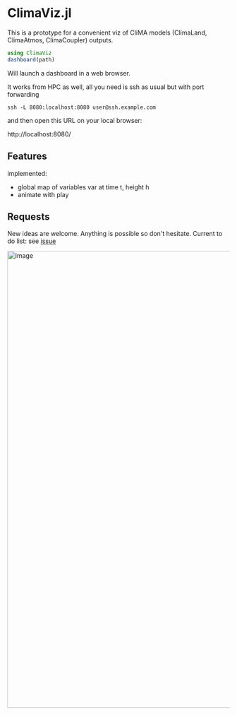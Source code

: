# ClimaViz.jl

This is a prototype for a convenient viz of CliMA models (ClimaLand, ClimaAtmos, ClimaCoupler) outputs.

```julia
using ClimaViz
dashboard(path)
```

Will launch a dashboard in a web browser.

It works from HPC as well, all you need is ssh as usual but with port forwarding

```shell
ssh -L 8080:localhost:8080 user@ssh.example.com
```

and then open this URL on your local browser:

http://localhost:8080/

## Features

implemented:
- global map of variables var at time t, height h
- animate with play

## Requests
New ideas are welcome. Anything is possible so don't hesitate.
Current to do list: see [issue](https://github.com/AlexisRenchon/ClimaViz.jl/issues/1)

<img width="1529" height="1035" alt="image" src="https://github.com/user-attachments/assets/dc07578c-4b4b-4766-b696-1a00575f948c" />
